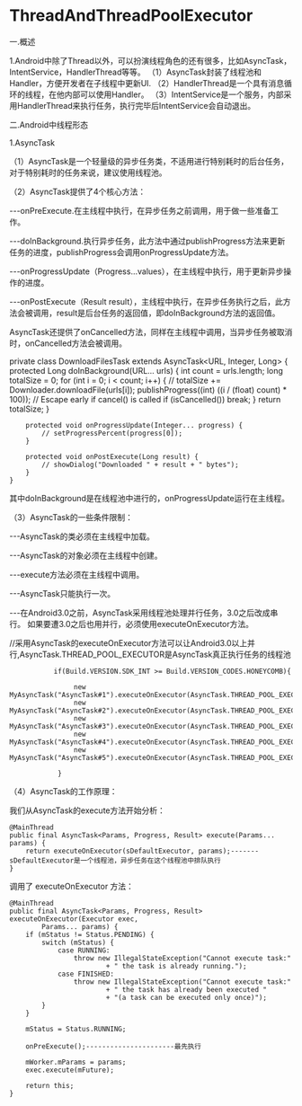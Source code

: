 # ThreadAndThreadPoolExecutor

一.概述

1.Android中除了Thread以外，可以扮演线程角色的还有很多，比如AsyncTask，IntentService，HandlerThread等等。
（1）AsyncTask封装了线程池和Handler，方便开发者在子线程中更新UI.
（2）HandlerThread是一个具有消息循环的线程，在他内部可以使用Handler。
（3）IntentService是一个服务，内部采用HandlerThread来执行任务，执行完毕后IntentService会自动退出。

二.Android中线程形态

1.AsyncTask

（1）AsyncTask是一个轻量级的异步任务类，不适用进行特别耗时的后台任务，对于特别耗时的任务来说，建议使用线程池。

（2）AsyncTask提供了4个核心方法：

---onPreExecute.在主线程中执行，在异步任务之前调用，用于做一些准备工作。

---doInBackground.执行异步任务，此方法中通过publishProgress方法来更新任务的进度，publishProgress会调用onProgressUpdate方法。

---onProgressUpdate（Progress...values），在主线程中执行，用于更新异步操作的进度。

---onPostExecute（Result result），主线程中执行，在异步任务执行之后，此方法会被调用，result是后台任务的返回值，即doInBackground方法的返回值。

AsyncTask还提供了onCancelled方法，同样在主线程中调用，当异步任务被取消时，onCancelled方法会被调用。


   private class DownloadFilesTask extends AsyncTask<URL, Integer, Long> {
        protected Long doInBackground(URL... urls) {
            int count = urls.length;
            long totalSize = 0;
            for (int i = 0; i < count; i++) {
                // totalSize += Downloader.downloadFile(urls[i]);
                publishProgress((int) ((i / (float) count) * 100));
                // Escape early if cancel() is called
                if (isCancelled())
                    break;
            }
            return totalSize;
        }

        protected void onProgressUpdate(Integer... progress) {
            // setProgressPercent(progress[0]);
        }

        protected void onPostExecute(Long result) {
            // showDialog("Downloaded " + result + " bytes");
        }
    }
    
 其中doInBackground是在线程池中进行的，onProgressUpdate运行在主线程。
 
 （3）AsyncTask的一些条件限制：
 
 ---AsyncTask的类必须在主线程中加载。
 
 ---AsyncTask的对象必须在主线程中创建。
 
 ---execute方法必须在主线程中调用。
 
 ---AsyncTask只能执行一次。
 
 ---在Android3.0之前，AsyncTask采用线程池处理并行任务，3.0之后改成串行。
 如果要遭3.0之后也用并行，必须使用executeOnExecutor方法。
 
   //采用AsyncTask的executeOnExecutor方法可以让Android3.0以上并行,AsyncTask.THREAD_POOL_EXECUTOR是AsyncTask真正执行任务的线程池
               
               if(Build.VERSION.SDK_INT >= Build.VERSION_CODES.HONEYCOMB){

                    new MyAsyncTask("AsyncTask#1").executeOnExecutor(AsyncTask.THREAD_POOL_EXECUTOR,"");
                    new MyAsyncTask("AsyncTask#2").executeOnExecutor(AsyncTask.THREAD_POOL_EXECUTOR,"");
                    new MyAsyncTask("AsyncTask#3").executeOnExecutor(AsyncTask.THREAD_POOL_EXECUTOR,"");
                    new MyAsyncTask("AsyncTask#4").executeOnExecutor(AsyncTask.THREAD_POOL_EXECUTOR,"");
                    new MyAsyncTask("AsyncTask#5").executeOnExecutor(AsyncTask.THREAD_POOL_EXECUTOR,"");

                }
 
 （4）AsyncTask的工作原理：
 
 我们从AsyncTask的execute方法开始分析：
  
    @MainThread
    public final AsyncTask<Params, Progress, Result> execute(Params... params) {
        return executeOnExecutor(sDefaultExecutor, params);-------sDefaultExecutor是一个线程池，异步任务在这个线程池中排队执行
    }
调用了 executeOnExecutor 方法：

    @MainThread
    public final AsyncTask<Params, Progress, Result> executeOnExecutor(Executor exec,
            Params... params) {
        if (mStatus != Status.PENDING) {
            switch (mStatus) {
                case RUNNING:
                    throw new IllegalStateException("Cannot execute task:"
                            + " the task is already running.");
                case FINISHED:
                    throw new IllegalStateException("Cannot execute task:"
                            + " the task has already been executed "
                            + "(a task can be executed only once)");
            }
        }

        mStatus = Status.RUNNING;

        onPreExecute();----------------------最先执行

        mWorker.mParams = params;
        exec.execute(mFuture);

        return this;
    }



























 
 
 
 
 
    
    
    
    
    
    
    
    
    
